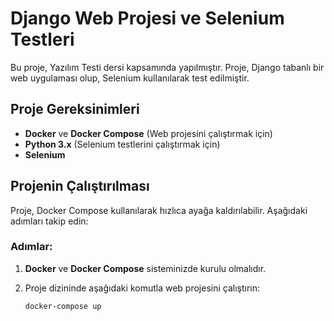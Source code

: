 # Django Web Projesi ve Selenium Testleri

Bu proje, Yazılım Testi dersi kapsamında yapılmıştır. Proje, Django tabanlı bir web uygulaması olup, Selenium kullanılarak test edilmiştir.

## Proje Gereksinimleri

- **Docker** ve **Docker Compose** (Web projesini çalıştırmak için)
- **Python 3.x** (Selenium testlerini çalıştırmak için)
- **Selenium** 

## Projenin Çalıştırılması

Proje, Docker Compose kullanılarak hızlıca ayağa kaldırılabilir. Aşağıdaki adımları takip edin:

### Adımlar:

1. **Docker** ve **Docker Compose** sisteminizde kurulu olmalıdır.
   
2. Proje dizininde aşağıdaki komutla web projesini çalıştırın:
   ```bash
   docker-compose up
